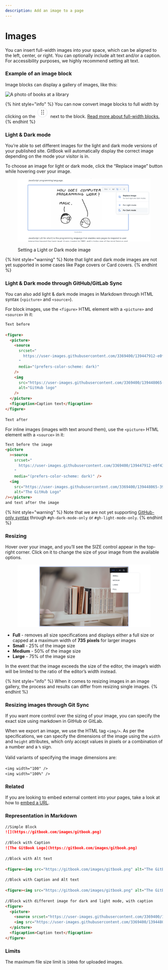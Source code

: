 ```yaml
---
description: Add an image to a page
---
```


# Images

You can insert full-width images into your space, which can be aligned to the left, center, or right. You can optionally include alt text and/or a caption. For accessibility purposes, we highly recommend setting alt text.

### Example of an image block

Image blocks can display a gallery of images, like this:

![A photo of books at a library](https://images.unsplash.com/photo-1524995997946-a1c2e315a42f?crop=entropy&cs=srgb&fm=jpg&ixid=MnwxOTcwMjR8MHwxfHNlYXJjaHw2fHxib29rc3xlbnwwfHx8fDE2Mjg3NTIwNzY&ixlib=rb-1.2.1&q=85)

{% hint style="info" %}
You can now convert image blocks to full width by clicking on the <img src="../../.gitbook/assets/image (4).png" alt="Block handle" data-size="line"> next to the block. [Read more about full-width blocks.](./#new-full-width-blocks)
{% endhint %}

### Light & Dark mode

You’re able to set different images for the light and dark mode versions of your published site. GitBook will automatically display the correct image depending on the mode your visitor is in.

To choose an image for light or dark mode, click the “Replace image” button while hovering over your image.

<figure><img src="../../.gitbook/assets/image.png" alt=""><figcaption><p>Setting a Light or Dark mode image</p></figcaption></figure>

{% hint style="warning" %}
Note that light and dark mode images are not yet supported in some cases like Page covers or Card covers.&#x20;
{% endhint %}

### Light & Dark mode through GitHub/GitLab Sync

You can also add light & dark mode images in Markdown through HTML syntax (`<picture>` and `<source>`).

For block images, use the `<figure>` HTML element with a `<picture>` and `<source>` in it:

```html
Text before

<figure>
  <picture>
    <source
      srcset="
        https://user-images.githubusercontent.com/3369400/139447912-e0f43f33-6d9f-45f8-be46-2df5bbc91289.png
      "
      media="(prefers-color-scheme: dark)"
    />
    <img
      src="https://user-images.githubusercontent.com/3369400/139448065-39a229ba-4b06-434b-bc67-616e2ed80c8f.png"
      alt="GitHub logo"
    />
  </picture>
  <figcaption>Caption text</figcaption>
</figure>

Text after
```

For inline images (images with text around them), use the `<picture>` HTML element with a `<source>` in it:

```html
Text before the image
<picture
  ><source
    srcset="
      https://user-images.githubusercontent.com/3369400/139447912-e0f43f33-6d9f-45f8-be46-2df5bbc91289.png
    "
    media="(prefers-color-scheme: dark)" />
  <img
    src="https://user-images.githubusercontent.com/3369400/139448065-39a229ba-4b06-434b-bc67-616e2ed80c8f.png"
    alt="The GitHub Logo"
/></picture>
and text after the image
```

{% hint style="warning" %}
Note that we are not yet supporting [GitHub-only syntax](https://github.blog/changelog/2021-11-24-specify-theme-context-for-images-in-markdown/) through `#gh-dark-mode-only` or `#gh-light-mode-only`.
{% endhint %}

### Resizing

Hover over your image, and you’ll see the SIZE control appear in the top-right corner. Click on it to change the size of your image from the available options.

<figure><img src="../../.gitbook/assets/image-resizing.png" alt=""><figcaption></figcaption></figure>

- **Full** - removes all size specifications and displays either a full size or capped at a maximum width of **735** **pixels** for larger images
- **Small** - 25% of the image size
- **Medium** - 50% of the image size
- **Large** - 75% of the image size

In the event that the image exceeds the size of the editor, the image’s width will be limited to the ratio of the editor’s width instead.

{% hint style="info" %}
When it comes to resizing images in an image gallery, the process and results can differ from resizing single images.
{% endhint %}

### Resizing images through Git Sync

If you want more control over the sizing of your image, you can specify the exact size using markdown in GitHub or GitLab.

When we export an image, we use the HTML tag `<img/>`. As per the specifications, we can specify the dimensions of the image using the `width` and `height` attributes, which only accept values in pixels or a combination of a number and a `%` sign.\
\
Valid variants of specifying the image dimensions are:\
\
`<img width="100" />`\
`<img width="100%" />`

### Related

If you are looking to embed external content into your pages, take a look at how to [embed a URL](embed-a-url.md).

### Representation in Markdown

```markdown
//Simple Block
![](https://gitbook.com/images/gitbook.png)

//Block with Caption
![The GitBook Logo](https://gitbook.com/images/gitbook.png)

//Block with Alt text

<figure><img src="https://gitbook.com/images/gitbook.png" alt="The GitBook Logo"></figure>

//Block with Caption and Alt text

<figure><img src="https://gitbook.com/images/gitbook.png" alt="The GitBook Logo"><figcaption><p>GitBook Logo</p></figcaption></figure>

//Block with different image for dark and light mode, with caption
<figure>
  <picture>
    <source srcset="https://user-images.githubusercontent.com/3369400/139447912-e0f43f33-6d9f-45f8-be46-2df5bbc91289.png" media="(prefers-color-scheme: dark)">
    <img src="https://user-images.githubusercontent.com/3369400/139448065-39a229ba-4b06-434b-bc67-616e2ed80c8f.png" alt="GitHub logo">
  </picture>
  <figcaption>Caption text</figcaption>
</figure>
```

### Limits

The maximum file size limit is `100mb` for uploaded images.
